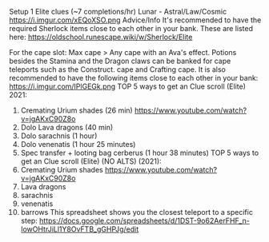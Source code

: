 Setup 1
Elite clues (~7 completions/hr)
Lunar - Astral/Law/Cosmic
https://i.imgur.com/xEQoXSO.png 
Advice/Info
It's recommended to have the required Sherlock items close to each other in your bank. These are listed here: <https://oldschool.runescape.wiki/w/Sherlock/Elite>

For the cape slot: Max cape > Any cape with an Ava's effect. Potions besides the Stamina and the Dragon claws can be banked for cape teleports such as the Construct. cape and Crafting cape.
It is also recommended to have the following items close to each other in your bank: 
https://i.imgur.com/IPlGEGk.png
TOP 5 ways to get an Clue scroll (Elite) 2021:
1. Cremating Urium shades (26 min) https://www.youtube.com/watch?v=jgAKxC90Z8o
2. Dolo Lava dragons (40 min)
3. Dolo ⁠sarachnis (1 hour)
4. Dolo ⁠venenatis (1 hour 25 minutes)
5. Spec transfer + looting bag ⁠cerberus (1 hour 38 minutes) 
TOP 5 ways to get an Clue scroll (Elite) (NO ALTS) (2021):
1. Cremating Urium shades https://www.youtube.com/watch?v=jgAKxC90Z8o
2. Lava dragons
3. ⁠sarachnis
4. ⁠venenatis 
5. ⁠barrows 
This spreadsheet shows you the closest teleport to a specific step:
<https://docs.google.com/spreadsheets/d/1DST-9o62AerFHF_n-lowOHtrJiLl1Y8OvFTB_gGHPJg/edit>
